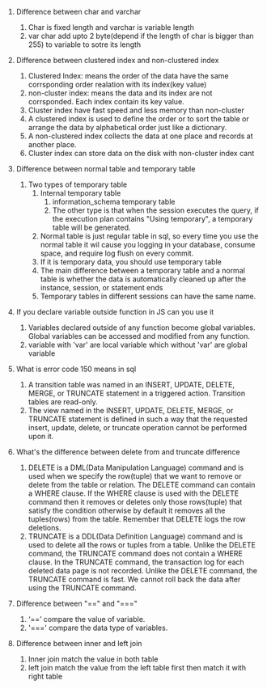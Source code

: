 1. Difference between char and varchar
   1. Char is fixed length and varchar is variable length
   2. var char add upto 2 byte(depend if the length of char is bigger than 255) to variable to sotre its length
   
2. Difference between clustered index and non-clustered index
   1. Clustered Index: means the order of the data have the same corrsponding order realation with its index(key value)
   2. non-cluster index: means the data and its index are not corrsponded. Each index contain its key value.
   3. Cluster index have fast speed and less memory than non-cluster
   4. A clustered index is used to define the order or to sort the table or arrange the data by alphabetical order just like a dictionary.
   5. A non-clustered index collects the data at one place and records at another place.
   6. Cluster index can store data on the disk with non-cluster index cant
   
3. Difference between normal table and temporary table
   1. Two types of temporary table
      1. Internal temporary table
         1. information_schema temporary table
         2. The other type is that when the session executes the query, if the execution plan contains "Using temporary", a temporary table will be generated.
      2. Normal table is just regular table in sql, so every time you use the normal table it wil cause you logging in your database, consume space, and require log flush on every commit.
      3. If it is temporary data, you should use temporary table
      4. The main difference between a temporary table and a normal table is whether the data is automatically cleaned up after the instance, session, or statement ends
      5. Temporary tables in different sessions can have the same name.


4. If you declare variable outside function in JS can you use it
   1. Variables declared outside of any function become global variables. Global variables can be accessed and modified from any function.
   2.  variable with 'var' are local variable which without 'var' are global variable
   
5. What is error code 150 means in sql
   1. A transition table was named in an INSERT, UPDATE, DELETE, MERGE, or TRUNCATE statement in a triggered action. Transition tables are read-only.
   2. The view named in the INSERT, UPDATE, DELETE, MERGE, or TRUNCATE statement is defined in such a way that the requested insert, update, delete, or truncate operation cannot be performed upon it.
   
   
6. What's the difference between delete from and truncate difference
   1. DELETE is a DML(Data Manipulation Language) command and is used when we specify the row(tuple) that we want to remove or delete from the table or relation. The DELETE command can contain a WHERE clause. If the WHERE clause is used with the DELETE command then it removes or deletes only those rows(tuple) that satisfy the condition otherwise by default it removes all the tuples(rows) from the table.  Remember that DELETE logs the row deletions.
   2. TRUNCATE is a DDL(Data Definition Language) command and is used to delete all the rows or tuples from a table. Unlike the DELETE command, the TRUNCATE command does not contain a WHERE clause. In the TRUNCATE command, the transaction log for each deleted data page is not recorded. Unlike the DELETE command, the TRUNCATE command is fast. We cannot roll back the data after using the TRUNCATE command. 
   
7. Difference between "==" and "==="
   1. ‘==’ compare the value of variable.
   2. '===' compare the data type of variables.
   
8.  Difference between inner and left join
    1.  Inner join match the value in both table
    2.  left join match the value from the left table first then match it with right table